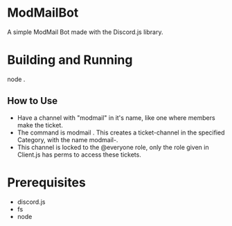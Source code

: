# ModMailBot
A simple ModMail Bot made with the Discord.js library.
# Building and Running
node .
## How to Use
* Have a channel with "modmail" in it's name, like one where members make the ticket.
* The command is <prefix>modmail  . This creates a ticket-channel in the specified Category, with the name modmail-<userId>.
* This channel is locked to the @everyone role, only the role given in Client.js has perms to access these tickets.
# Prerequisites
* discord.js
* fs
* node
